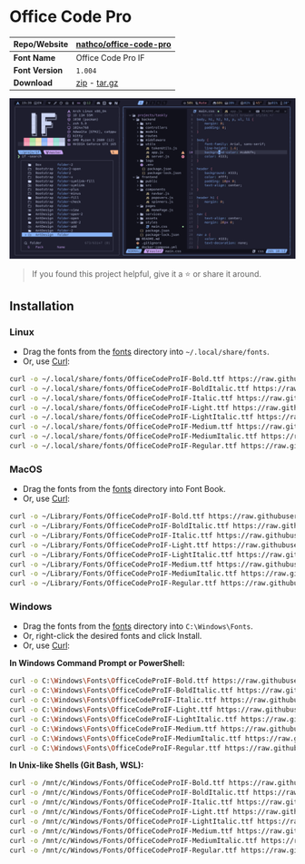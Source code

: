 <!-- SHORTCUT REFERENCE LINKS -->

[zip]: https://github.com/iconicFonts/if/releases/download/v1.1.0/Office_Code_Pro.zip
[tar]: https://github.com/iconicFonts/if/releases/download/v1.1.0/Office_Code_Pro.tar.gz
[url]: https://github.com/nathco/office-code-pro

# Office Code Pro

| Repo/Website     | [nathco/office-code-pro][url] |
| :--------------- | :---------------------------- |
| **Font Name**    | Office Code Pro IF            |
| **Font Version** | `1.004`                       |
| **Download**     | [zip][zip] - [tar.gz][tar]    |

![Font preview](preview.png)

> If you found this project helpful, give it a :star: or share it around.

## Installation

### Linux

- Drag the fonts from the [fonts](fonts) directory into `~/.local/share/fonts`.
- Or, use [Curl](https://github.com/curl/curl):

```sh
curl -o ~/.local/share/fonts/OfficeCodeProIF-Bold.ttf https://raw.githubusercontent.com/iconicFonts/if/main/fonts/patched/Office_Code_Pro/fonts/OfficeCodeProIF-Bold.ttf
curl -o ~/.local/share/fonts/OfficeCodeProIF-BoldItalic.ttf https://raw.githubusercontent.com/iconicFonts/if/main/fonts/patched/Office_Code_Pro/fonts/OfficeCodeProIF-BoldItalic.ttf
curl -o ~/.local/share/fonts/OfficeCodeProIF-Italic.ttf https://raw.githubusercontent.com/iconicFonts/if/main/fonts/patched/Office_Code_Pro/fonts/OfficeCodeProIF-Italic.ttf
curl -o ~/.local/share/fonts/OfficeCodeProIF-Light.ttf https://raw.githubusercontent.com/iconicFonts/if/main/fonts/patched/Office_Code_Pro/fonts/OfficeCodeProIF-Light.ttf
curl -o ~/.local/share/fonts/OfficeCodeProIF-LightItalic.ttf https://raw.githubusercontent.com/iconicFonts/if/main/fonts/patched/Office_Code_Pro/fonts/OfficeCodeProIF-LightItalic.ttf
curl -o ~/.local/share/fonts/OfficeCodeProIF-Medium.ttf https://raw.githubusercontent.com/iconicFonts/if/main/fonts/patched/Office_Code_Pro/fonts/OfficeCodeProIF-Medium.ttf
curl -o ~/.local/share/fonts/OfficeCodeProIF-MediumItalic.ttf https://raw.githubusercontent.com/iconicFonts/if/main/fonts/patched/Office_Code_Pro/fonts/OfficeCodeProIF-MediumItalic.ttf
curl -o ~/.local/share/fonts/OfficeCodeProIF-Regular.ttf https://raw.githubusercontent.com/iconicFonts/if/main/fonts/patched/Office_Code_Pro/fonts/OfficeCodeProIF-Regular.ttf
```

### MacOS

- Drag the fonts from the [fonts](fonts) directory into Font Book.
- Or, use [Curl](https://github.com/curl/curl):

```sh
curl -o ~/Library/Fonts/OfficeCodeProIF-Bold.ttf https://raw.githubusercontent.com/iconicFonts/if/main/fonts/patched/Office_Code_Pro/fonts/OfficeCodeProIF-Bold.ttf
curl -o ~/Library/Fonts/OfficeCodeProIF-BoldItalic.ttf https://raw.githubusercontent.com/iconicFonts/if/main/fonts/patched/Office_Code_Pro/fonts/OfficeCodeProIF-BoldItalic.ttf
curl -o ~/Library/Fonts/OfficeCodeProIF-Italic.ttf https://raw.githubusercontent.com/iconicFonts/if/main/fonts/patched/Office_Code_Pro/fonts/OfficeCodeProIF-Italic.ttf
curl -o ~/Library/Fonts/OfficeCodeProIF-Light.ttf https://raw.githubusercontent.com/iconicFonts/if/main/fonts/patched/Office_Code_Pro/fonts/OfficeCodeProIF-Light.ttf
curl -o ~/Library/Fonts/OfficeCodeProIF-LightItalic.ttf https://raw.githubusercontent.com/iconicFonts/if/main/fonts/patched/Office_Code_Pro/fonts/OfficeCodeProIF-LightItalic.ttf
curl -o ~/Library/Fonts/OfficeCodeProIF-Medium.ttf https://raw.githubusercontent.com/iconicFonts/if/main/fonts/patched/Office_Code_Pro/fonts/OfficeCodeProIF-Medium.ttf
curl -o ~/Library/Fonts/OfficeCodeProIF-MediumItalic.ttf https://raw.githubusercontent.com/iconicFonts/if/main/fonts/patched/Office_Code_Pro/fonts/OfficeCodeProIF-MediumItalic.ttf
curl -o ~/Library/Fonts/OfficeCodeProIF-Regular.ttf https://raw.githubusercontent.com/iconicFonts/if/main/fonts/patched/Office_Code_Pro/fonts/OfficeCodeProIF-Regular.ttf
```

### Windows

- Drag the fonts from the [fonts](fonts) directory into `C:\Windows\Fonts`.
- Or, right-click the desired fonts and click Install.
- Or, use [Curl](https://github.com/curl/curl):

**In Windows Command Prompt or PowerShell:**

```sh
curl -o C:\Windows\Fonts\OfficeCodeProIF-Bold.ttf https://raw.githubusercontent.com/iconicFonts/if/main/fonts/patched/Office_Code_Pro/fonts/OfficeCodeProIF-Bold.ttf
curl -o C:\Windows\Fonts\OfficeCodeProIF-BoldItalic.ttf https://raw.githubusercontent.com/iconicFonts/if/main/fonts/patched/Office_Code_Pro/fonts/OfficeCodeProIF-BoldItalic.ttf
curl -o C:\Windows\Fonts\OfficeCodeProIF-Italic.ttf https://raw.githubusercontent.com/iconicFonts/if/main/fonts/patched/Office_Code_Pro/fonts/OfficeCodeProIF-Italic.ttf
curl -o C:\Windows\Fonts\OfficeCodeProIF-Light.ttf https://raw.githubusercontent.com/iconicFonts/if/main/fonts/patched/Office_Code_Pro/fonts/OfficeCodeProIF-Light.ttf
curl -o C:\Windows\Fonts\OfficeCodeProIF-LightItalic.ttf https://raw.githubusercontent.com/iconicFonts/if/main/fonts/patched/Office_Code_Pro/fonts/OfficeCodeProIF-LightItalic.ttf
curl -o C:\Windows\Fonts\OfficeCodeProIF-Medium.ttf https://raw.githubusercontent.com/iconicFonts/if/main/fonts/patched/Office_Code_Pro/fonts/OfficeCodeProIF-Medium.ttf
curl -o C:\Windows\Fonts\OfficeCodeProIF-MediumItalic.ttf https://raw.githubusercontent.com/iconicFonts/if/main/fonts/patched/Office_Code_Pro/fonts/OfficeCodeProIF-MediumItalic.ttf
curl -o C:\Windows\Fonts\OfficeCodeProIF-Regular.ttf https://raw.githubusercontent.com/iconicFonts/if/main/fonts/patched/Office_Code_Pro/fonts/OfficeCodeProIF-Regular.ttf
```

**In Unix-like Shells (Git Bash, WSL):**

```sh
curl -o /mnt/c/Windows/Fonts/OfficeCodeProIF-Bold.ttf https://raw.githubusercontent.com/iconicFonts/if/main/fonts/patched/Office_Code_Pro/fonts/OfficeCodeProIF-Bold.ttf
curl -o /mnt/c/Windows/Fonts/OfficeCodeProIF-BoldItalic.ttf https://raw.githubusercontent.com/iconicFonts/if/main/fonts/patched/Office_Code_Pro/fonts/OfficeCodeProIF-BoldItalic.ttf
curl -o /mnt/c/Windows/Fonts/OfficeCodeProIF-Italic.ttf https://raw.githubusercontent.com/iconicFonts/if/main/fonts/patched/Office_Code_Pro/fonts/OfficeCodeProIF-Italic.ttf
curl -o /mnt/c/Windows/Fonts/OfficeCodeProIF-Light.ttf https://raw.githubusercontent.com/iconicFonts/if/main/fonts/patched/Office_Code_Pro/fonts/OfficeCodeProIF-Light.ttf
curl -o /mnt/c/Windows/Fonts/OfficeCodeProIF-LightItalic.ttf https://raw.githubusercontent.com/iconicFonts/if/main/fonts/patched/Office_Code_Pro/fonts/OfficeCodeProIF-LightItalic.ttf
curl -o /mnt/c/Windows/Fonts/OfficeCodeProIF-Medium.ttf https://raw.githubusercontent.com/iconicFonts/if/main/fonts/patched/Office_Code_Pro/fonts/OfficeCodeProIF-Medium.ttf
curl -o /mnt/c/Windows/Fonts/OfficeCodeProIF-MediumItalic.ttf https://raw.githubusercontent.com/iconicFonts/if/main/fonts/patched/Office_Code_Pro/fonts/OfficeCodeProIF-MediumItalic.ttf
curl -o /mnt/c/Windows/Fonts/OfficeCodeProIF-Regular.ttf https://raw.githubusercontent.com/iconicFonts/if/main/fonts/patched/Office_Code_Pro/fonts/OfficeCodeProIF-Regular.ttf
```
